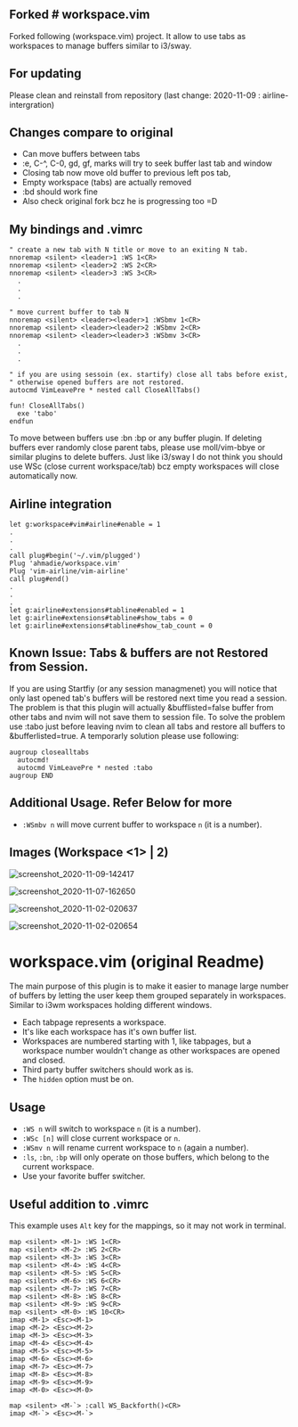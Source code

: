 ## Forked # workspace.vim

Forked following (workspace.vim) project. It allow to use tabs as workspaces to manage buffers similar to i3/sway.

## For updating

Please clean and reinstall from repository (last change: 2020-11-09 : airline-intergration)

## Changes compare to original

- Can move buffers between tabs
- :e, C-^, C-0, gd, gf, marks will try to seek buffer last tab and window
- Closing tab now move old buffer to previous left pos tab,
- Empty workspace (tabs) are actually removed
- :bd should work fine
- Also check original fork bcz he is progressing too =D

## My bindings and .vimrc

```vim
" create a new tab with N title or move to an exiting N tab.
nnoremap <silent> <leader>1 :WS 1<CR>
nnoremap <silent> <leader>2 :WS 2<CR>
nnoremap <silent> <leader>3 :WS 3<CR>
  .
  .
  .
```

```vim
" move current buffer to tab N
nnoremap <silent> <leader><leader>1 :WSbmv 1<CR>
nnoremap <silent> <leader><leader>2 :WSbmv 2<CR>
nnoremap <silent> <leader><leader>3 :WSbmv 3<CR>
  .
  .
  .
```

```vim
" if you are using sessoin (ex. startify) close all tabs before exist,
" otherwise opened buffers are not restored.
autocmd VimLeavePre * nested call CloseAllTabs()

fun! CloseAllTabs()
  exe 'tabo'
endfun
```

To move between buffers use :bn :bp or any buffer plugin. If deleting buffers ever randomly close parent tabs, please use moll/vim-bbye or similar plugins to delete buffers. Just like i3/sway I do not think you should use WSc (close current workspace/tab) bcz empty workspaces will close automatically now.

## Airline integration

```non-offecial airline intergration, see screenshot below
let g:workspace#vim#airline#enable = 1
.
.
.
call plug#begin('~/.vim/plugged')
Plug 'ahmadie/workspace.vim'
Plug 'vim-airline/vim-airline'
call plug#end()
.
.
.
let g:airline#extensions#tabline#enabled = 1
let g:airline#extensions#tabline#show_tabs = 0
let g:airline#extensions#tabline#show_tab_count = 0
```

## Known Issue: Tabs & buffers are not Restored from Session.

If you are using Startfiy (or any session managmenet) you will notice that only last opened tab's buffers will be restored next time you read a session. The problem is that this plugin will actually &bufflisted=false buffer from other tabs and nvim will not save them to session file. To solve the problem use :tabo just before leaving nvim to clean all tabs and restore all buffers to &bufferlisted=true. A temporarly solution please use following:

```
augroup closealltabs
  autocmd!
  autocmd VimLeavePre * nested :tabo
augroup END
```

## Additional Usage. Refer Below for more

- `:WSmbv n` will move current buffer to workspace `n` (it is a number).

## Images (Workspace <1> | 2)

![screenshot_2020-11-09-142417](https://user-images.githubusercontent.com/355729/98503223-536d2500-2297-11eb-931b-5dcfd694cbaf.png)


![screenshot_2020-11-07-162650](https://user-images.githubusercontent.com/355729/98434787-1decfe00-2116-11eb-9315-7efe9b497999.png)

![screenshot_2020-11-02-020637](https://user-images.githubusercontent.com/355729/97809527-aef44d00-1cb0-11eb-908a-a692f29eafd3.png)

![screenshot_2020-11-02-020654](https://user-images.githubusercontent.com/355729/97809516-a6037b80-1cb0-11eb-8def-b6aacd4b11e3.png)

# workspace.vim (original Readme)

The main purpose of this plugin is to make it easier
to manage large number of buffers by letting the user
keep them grouped separately in workspaces.
Similar to i3wm workspaces holding different windows.

- Each tabpage represents a workspace.
- It's like each workspace has it's own buffer list.
- Workspaces are numbered starting with 1, like tabpages,
  but a workspace number wouldn't change as other workspaces are opened and closed.
- Third party buffer switchers should work as is.
- The `hidden` option must be on.

## Usage

- `:WS n` will switch to workspace `n` (it is a number).
- `:WSc [n]` will close current workspace or `n`.
- `:WSmv n` will rename current workspace to `n` (again a number).
- `:ls`, `:bn`, `:bp` will only operate on those buffers, which belong to the current workspace.
- Use your favorite buffer switcher.

## Useful addition to .vimrc

This example uses `Alt` key for the mappings, so it may not work in terminal.

```vim
map <silent> <M-1> :WS 1<CR>
map <silent> <M-2> :WS 2<CR>
map <silent> <M-3> :WS 3<CR>
map <silent> <M-4> :WS 4<CR>
map <silent> <M-5> :WS 5<CR>
map <silent> <M-6> :WS 6<CR>
map <silent> <M-7> :WS 7<CR>
map <silent> <M-8> :WS 8<CR>
map <silent> <M-9> :WS 9<CR>
map <silent> <M-0> :WS 10<CR>
imap <M-1> <Esc><M-1>
imap <M-2> <Esc><M-2>
imap <M-3> <Esc><M-3>
imap <M-4> <Esc><M-4>
imap <M-5> <Esc><M-5>
imap <M-6> <Esc><M-6>
imap <M-7> <Esc><M-7>
imap <M-8> <Esc><M-8>
imap <M-9> <Esc><M-9>
imap <M-0> <Esc><M-0>

map <silent> <M-`> :call WS_Backforth()<CR>
imap <M-`> <Esc><M-`>
```
